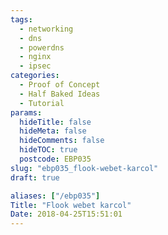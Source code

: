 ```yaml
---
tags:
  - networking
  - dns
  - powerdns
  - nginx
  - ipsec
categories:
  - Proof of Concept
  - Half Baked Ideas
  - Tutorial
params:
  hideTitle: false
  hideMeta: false
  hideComments: false
  hideTOC: true
  postcode: EBP035
slug: "ebp035_flook-webet-karcol"
draft: true

aliases: ["/ebp035"]
Title: "Flook webet karcol"
Date: 2018-04-25T15:51:01
---
```

